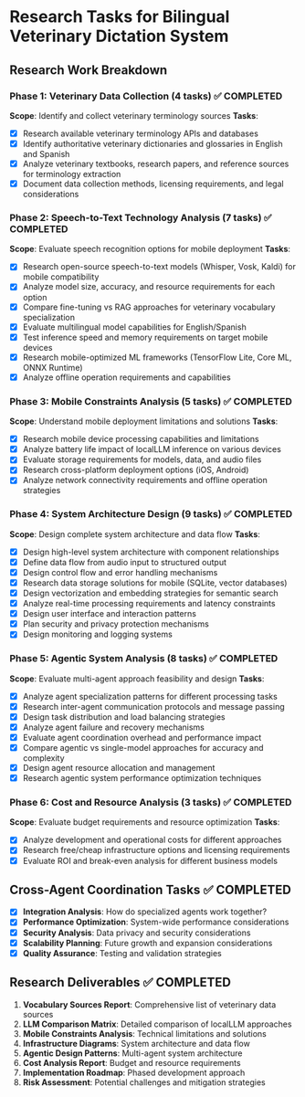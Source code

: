 # Research Tasks for Bilingual Veterinary Dictation System

## Research Work Breakdown

### Phase 1: Veterinary Data Collection (4 tasks) ✅ COMPLETED
**Scope**: Identify and collect veterinary terminology sources
**Tasks**:
- [x] Research available veterinary terminology APIs and databases
- [x] Identify authoritative veterinary dictionaries and glossaries in English and Spanish
- [x] Analyze veterinary textbooks, research papers, and reference sources for terminology extraction
- [x] Document data collection methods, licensing requirements, and legal considerations

### Phase 2: Speech-to-Text Technology Analysis (7 tasks) ✅ COMPLETED
**Scope**: Evaluate speech recognition options for mobile deployment
**Tasks**:
- [x] Research open-source speech-to-text models (Whisper, Vosk, Kaldi) for mobile compatibility
- [x] Analyze model size, accuracy, and resource requirements for each option
- [x] Compare fine-tuning vs RAG approaches for veterinary vocabulary specialization
- [x] Evaluate multilingual model capabilities for English/Spanish
- [x] Test inference speed and memory requirements on target mobile devices
- [x] Research mobile-optimized ML frameworks (TensorFlow Lite, Core ML, ONNX Runtime)
- [x] Analyze offline operation requirements and capabilities

### Phase 3: Mobile Constraints Analysis (5 tasks) ✅ COMPLETED
**Scope**: Understand mobile deployment limitations and solutions
**Tasks**:
- [x] Research mobile device processing capabilities and limitations
- [x] Analyze battery life impact of localLLM inference on various devices
- [x] Evaluate storage requirements for models, data, and audio files
- [x] Research cross-platform deployment options (iOS, Android)
- [x] Analyze network connectivity requirements and offline operation strategies

### Phase 4: System Architecture Design (9 tasks) ✅ COMPLETED
**Scope**: Design complete system architecture and data flow
**Tasks**:
- [x] Design high-level system architecture with component relationships
- [x] Define data flow from audio input to structured output
- [x] Design control flow and error handling mechanisms
- [x] Research data storage solutions for mobile (SQLite, vector databases)
- [x] Design vectorization and embedding strategies for semantic search
- [x] Analyze real-time processing requirements and latency constraints
- [x] Design user interface and interaction patterns
- [x] Plan security and privacy protection mechanisms
- [x] Design monitoring and logging systems

### Phase 5: Agentic System Analysis (8 tasks) ✅ COMPLETED
**Scope**: Evaluate multi-agent approach feasibility and design
**Tasks**:
- [x] Analyze agent specialization patterns for different processing tasks
- [x] Research inter-agent communication protocols and message passing
- [x] Design task distribution and load balancing strategies
- [x] Analyze agent failure and recovery mechanisms
- [x] Evaluate agent coordination overhead and performance impact
- [x] Compare agentic vs single-model approaches for accuracy and complexity
- [x] Design agent resource allocation and management
- [x] Research agentic system performance optimization techniques

### Phase 6: Cost and Resource Analysis (3 tasks) ✅ COMPLETED
**Scope**: Evaluate budget requirements and resource optimization
**Tasks**:
- [x] Analyze development and operational costs for different approaches
- [x] Research free/cheap infrastructure options and licensing requirements
- [x] Evaluate ROI and break-even analysis for different business models

## Cross-Agent Coordination Tasks ✅ COMPLETED
- [x] **Integration Analysis**: How do specialized agents work together?
- [x] **Performance Optimization**: System-wide performance considerations
- [x] **Security Analysis**: Data privacy and security considerations
- [x] **Scalability Planning**: Future growth and expansion considerations
- [x] **Quality Assurance**: Testing and validation strategies

## Research Deliverables ✅ COMPLETED
1. **Vocabulary Sources Report**: Comprehensive list of veterinary data sources
2. **LLM Comparison Matrix**: Detailed comparison of localLLM approaches
3. **Mobile Constraints Analysis**: Technical limitations and solutions
4. **Infrastructure Diagrams**: System architecture and data flow
5. **Agentic Design Patterns**: Multi-agent system architecture
6. **Cost Analysis Report**: Budget and resource requirements
7. **Implementation Roadmap**: Phased development approach
8. **Risk Assessment**: Potential challenges and mitigation strategies

